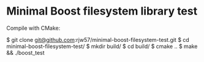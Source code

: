 Minimal Boost filesystem library test
=====================================

Compile with CMake:

  $ git clone git@github.com:rjw57/minimal-boost-filesystem-test.git
  $ cd minimal-boost-filesystem-test/
  $ mkdir build/
  $ cd build/
  $ cmake ..
  $ make && ./boost_test

